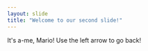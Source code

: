```yaml
---
layout: slide
title: "Welcome to our second slide!"
---
```

It's a-me, Mario!
Use the left arrow to go back!
